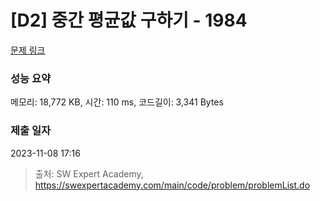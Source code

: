 # [D2] 중간 평균값 구하기 - 1984 

[문제 링크](https://swexpertacademy.com/main/code/problem/problemDetail.do?contestProbId=AV5Pw_-KAdcDFAUq) 

### 성능 요약

메모리: 18,772 KB, 시간: 110 ms, 코드길이: 3,341 Bytes

### 제출 일자

2023-11-08 17:16



> 출처: SW Expert Academy, https://swexpertacademy.com/main/code/problem/problemList.do